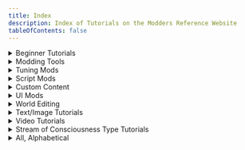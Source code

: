 ```yaml
---
title: Index
description: Index of Tutorials on the Modders Reference Website
tableOfContents: false
---
```


<details>

<summary>Beginner Tutorials</summary>

* [Custom Maps](../../../../tutorials/custom-maps/), by Alistu a.k.a. Menaceman44
* [Scumbumbo's XML Extractor](../../../../tutorials/xml-extractor/), by Waffle
* [Scumbumbo's XML File Finder](../../../../tutorials/xml-file-finder/), by Waffle
* [Links to Off-Site Tutorials](../../../../tutorials/links-offsite/):
    * [Figuring Out Venue Stuff - Waffle Explains It All!](links-offsite-tutorials#figuring-out-venue-stuff---waffle-explains-it-all-by-waffle), by Waffle
    * [How I made the "Sell to publication increases Entrepreneur Skill" mod](links-offsite-tutorials#how-i-made-the-sell-to-publication-increases-entrepreneur-skill-mod-by-jimantha)

</details>

<details>

<summary>Modding Tools</summary>

* [Comparing Files with WinMerge](../../../../tutorials/winmerge/), by Waffle
* [Scumbumbo's XML Extractor](../../../../tutorials/xml-extractor/), by Waffle
* [Scumbumbo's XML File Finder](../../../../tutorials/xml-file-finder/), by Waffle
* [Links to Off-Site Tutorials](../tutorials/links-offsite-tutorials):
    * [Figuring Out Venue Stuff - Waffle Explains It All!](../../../../tutorials/links-offsite/#figuring-out-venue-stuff---waffle-explains-it-all-by-waffle), by Waffle
    * [Sims 4 Modding Debugging Tips](../tutorials/links-offsite-tutorials#sims-4-debugging-tips-by-jimantha), by Jimantha

</details>

<details>

<summary>Tuning Mods</summary>

* [Modifying Sim Appearances](../../../../tutorials/modifying-sim-appearances/), by FellowFur

</details>

<details>

<summary>Script Mods</summary>

* [Modifying Sim Appearances](../../../../tutorials/modifying-sim-appearances/), by FellowFur

</details>

<details>

<summary>Custom Content</summary>

<details>

<summary>CAS</summary>

</details>

<details>

<summary>Build/Buy</summary>

</details>

</details>

<details>

<summary>UI Mods</summary>

* [Custom Maps](../../../../tutorials/custom-maps/), by Alistu a.k.a. Menaceman44

</details>

<details>

<summary>World Editing</summary>

</details>

<details>

<summary>Text/Image Tutorials</summary>

* [Comparing Files with WinMerge](../../../../tutorials/winmerge/), by Waffle
* [Custom Maps](../../../../tutorials/custom-maps/), by Alistu a.k.a. Menaceman44
* [Modifying Sim Appearances](../../../../tutorials/modifying-sim-appearances/), by FellowFur
* [Scumbumbo's XML Extractor](../../../../tutorials/xml-extractor/), by Waffle
* [Scumbumbo's XML File Finder](../../../../tutorials/xml-file-finder/), by Waffle

</details>

<details>

<summary>Video Tutorials</summary>

* [Links to Off-Site Tutorials](../../../../tutorials/links-offsite/):
    * [Figuring Out Venue Stuff - Waffle Explains It All!](../../../../tutorials/links-offsite/#figuring-out-venue-stuff---waffle-explains-it-all-by-waffle), by Waffle

</details>

<details>

<summary>Stream of Consciousness Type Tutorials</summary>

* [Links to Off-Site Tutorials](../../../../tutorials/links-offsite/):
    * [Figuring Out Venue Stuff - Waffle Explains It All!](../../../../tutorials/links-offsite/#figuring-out-venue-stuff---waffle-explains-it-all-by-waffle), by Waffle

</details>

<details>

<summary>All, Alphabetical</summary>

* [Comparing Files with WinMerge](../../../../tutorials/winmerge/), by Waffle
* [Custom Maps](../../../../tutorials/custom-maps/), by Alistu a.k.a. Menaceman44
* [Modifying Sim Appearances](../../../../tutorials/modifying-sim-appearances/), by FellowFur
* [Scumbumbo's XML Extractor](../../../../tutorials/xml-extractor/), by Waffle
* [Scumbumbo's XML File Finder](../../../../tutorials/xml-file-finder/), by Waffle
* [Links to Off-Site Tutorials](../../../../tutorials/links-offsite-tutorials):
    * [Figuring Out Venue Stuff - Waffle Explains It All!](../../../../tutorials/links-offsite-tutorials/#figuring-out-venue-stuff---waffle-explains-it-all-by-waffle), by Waffle

</details>
